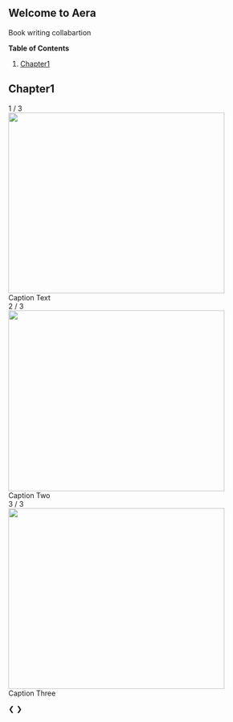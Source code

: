 ## Welcome to Aera

Book writing collabartion

**Table of Contents**

1. [Chapter1](#chapter1)

## Chapter1
<html lang="en">
<head>
<meta charset="UTF=8">
<link rel="stylesheet" href="style.css">
<!-- Slideshow container -->
<div class="slideshow-container">
</head>

<body>
  <!-- Full-width images with number and caption text -->
  <div class="mySlides fade">
    <div class="numbertext">1 / 3</div>
    <img src="https://i.pinimg.com/originals/ee/b6/b8/eeb6b891f29aa8aac7e244af7e175b71.jpg" style="width:430px;height:360px;">
    <div class="text">Caption Text</div>
  </div>

  <div class="mySlides fade">
    <div class="numbertext">2 / 3</div>
    <img src="https://assets.pinterest.com/ext/embed.html?id=80994493275279347.jpg" height="360" width="345" style="width:430px;height:360px;">
    <div class="text">Caption Two</div>
  </div>

  <div class="mySlides fade">
    <div class="numbertext">3 / 3</div>
    <img src="https://i.pinimg.com/originals/ee/b6/b8/eeb6b891f29aa8aac7e244af7e175b71.jpg" style="width:430px;height:360px;">
    <div class="text">Caption Three</div>
  </div>


  <!-- Next and previous buttons -->
  <a class="prev" onclick="plusSlides(-1)">&#10094;</a>
  <a class="next" onclick="plusSlides(1)">&#10095;</a>
</div>
<br>

<!-- The dots/circles -->
<div style="text-align:center">
  <span class="dot" onclick="currentSlide(1)"></span>
  <span class="dot" onclick="currentSlide(2)"></span>
  <span class="dot" onclick="currentSlide(3)"></span>
</div>

<script src="app.js"></script>
</body>
</html>